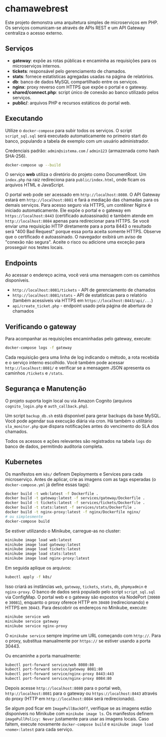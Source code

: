 # chamawebrest

Este projeto demonstra uma arquitetura simples de microserviços em PHP. Os serviços comunicam-se através de APIs REST e um API Gateway centraliza o acesso externo.

## Serviços

- **gateway**: expõe as rotas públicas e encaminha as requisições para os microserviços internos.
- **tickets**: responsável pelo gerenciamento de chamados.
- **stats**: fornece estatísticas agregadas usadas na página de relatórios.
- **db**: banco de dados MySQL compartilhado entre os serviços.
- **nginx**: proxy reverso com HTTPS que expõe o portal e o gateway.
- **shared/connect.php**: script único de conexão ao banco utilizado pelos serviços.
- **public/**: arquivos PHP e recursos estáticos do portal web.

## Executando

Utilize o `docker-compose` para subir todos os serviços. O script `script_sql.sql` 
será executado automaticamente no primeiro start do banco, populando a tabela de
exemplo com um usuário administrador.

Credenciais padrão: `admin@sistema.com` / `admin123` (armazenada como hash SHA-256).

```bash
docker-compose up --build
```

O serviço **web** utiliza o diretório do projeto como DocumentRoot. Um `index.php` na raiz redireciona para `public/index.html`, onde ficam os arquivos HTML e JavaScript.

O portal web pode ser acessado em `http://localhost:8080`.
O API Gateway estará em `http://localhost:8081` e fará a mediação das chamadas para os demais serviços.
Para acesso seguro via HTTPS, um contêiner Nginx é iniciado
automaticamente. Ele expõe o portal e o gateway em `https://localhost:8443`
(certificado autoassinado) e também atende em `http://localhost:8084` apenas
para redirecionar para HTTPS. Se você enviar uma requisição HTTP diretamente
para a porta 8443 o resultado será "400 Bad Request" porque essa porta aceita
somente HTTPS.
Observe que o certificado é autoassinado. O navegador exibirá um aviso de "conexão não segura". Aceite o risco ou adicione uma exceção para prosseguir nos testes locais.

## Endpoints

 Ao acessar o endereço acima, você verá uma mensagem com os caminhos disponíveis.

 - `http://localhost:8081/tickets` - API de gerenciamento de chamados
 - `http://localhost:8081/stats` - API de estatísticas para o relatório
   (também acessíveis via HTTPS em `https://localhost:8443/api/...`)
 - `api/create_ticket.php` - endpoint usado pela página de abertura de chamados

## Verificando o gateway

Para acompanhar as requisições encaminhadas pelo gateway, execute:

```bash
docker-compose logs -f gateway
```

Cada requisição gera uma linha de log indicando o método, a rota recebida e o serviço interno escolhido. Você também pode acessar `http://localhost:8081/` e verificar se a mensagem JSON apresenta os caminhos `/tickets` e `/stats`.

## Segurança e Manutenção

O projeto suporta login local ou via Amazon Cognito (arquivos `cognito_login.php` e `auth_callback.php`).

Um script `backup_db.sh` está disponível para gerar backups da base MySQL. Você pode agendar sua execução diária via cron. Há também o utilitário `sla_monitor.php` que dispara notificações antes do vencimento do SLA dos chamados.

Todos os acessos e ações relevantes são registrados na tabela `logs` do banco de dados, permitindo auditoria completa.


## Kubernetes

Os manifestos em `k8s/` definem Deployments e Services para cada microserviço.
Antes de aplicar, crie as imagens com as tags esperadas (o `docker-compose.yml` já define essas tags):

```bash
docker build -t web:latest -f Dockerfile .
docker build -t gateway:latest -f services/gateway/Dockerfile .
docker build -t tickets:latest -f services/tickets/Dockerfile .
docker build -t stats:latest -f services/stats/Dockerfile .
docker build -t nginx-proxy:latest -f nginx/Dockerfile nginx/
# ou simplesmente
docker-compose build
```

Se estiver utilizando o Minikube, carregue-as no cluster:

```bash
minikube image load web:latest
minikube image load gateway:latest
minikube image load tickets:latest
minikube image load stats:latest
minikube image load nginx-proxy:latest
```

Em seguida aplique os arquivos:

```bash
kubectl apply -f k8s/
```

Isso criará as instâncias `web`, `gateway`, `tickets`, `stats`, `db`, `phpmyadmin` e `nginx-proxy`. O banco de dados será populado pelo script `script_sql.sql` via ConfigMap.
O portal web e o gateway são expostos via NodePort (`30080` e `30081`), enquanto o proxy oferece HTTP em `30480` (redirecionando) e HTTPS em `30443`. Para descobrir os endereços no Minikube, execute:

```bash
minikube service web
minikube service gateway
minikube service nginx-proxy
```

O `minikube service` sempre imprime um URL começando com `http://`. Para o proxy,
substitua manualmente por `https://` se estiver usando a porta 30443.

Ou encaminhe a porta manualmente:

```bash
kubectl port-forward service/web 8080:80
kubectl port-forward service/gateway 8081:80
kubectl port-forward service/nginx-proxy 8443:443
kubectl port-forward service/nginx-proxy 8084:80
```
Depois acesse `http://localhost:8080` para o portal web, `http://localhost:8081` para o gateway ou `https://localhost:8443` através do proxy (HTTP em `http://localhost:8084` será redirecionado).

Se algum pod ficar em `ImagePullBackOff`, verifique se as imagens estão disponíveis no Minikube com `minikube image ls`. Os manifestos definem `imagePullPolicy: Never` justamente para usar as imagens locais. Caso faltem, execute novamente `docker-compose build` e `minikube image load <nome>:latest` para cada serviço.

